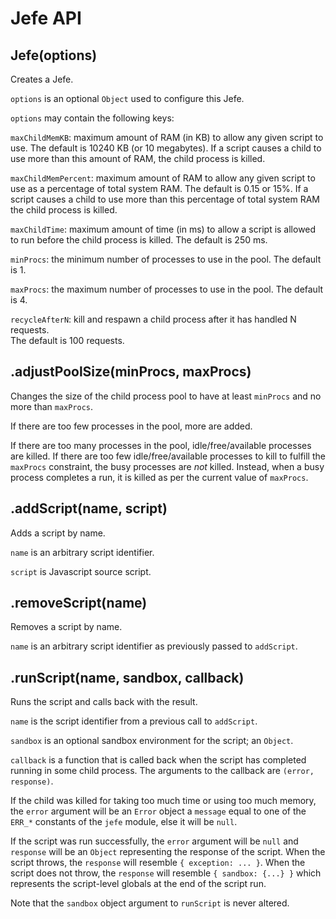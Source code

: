 # Jefe API

## Jefe(options)

Creates a Jefe.

`options` is an optional `Object` used to configure this Jefe.  

`options` may contain the following keys:

`maxChildMemKB`: maximum amount of RAM (in KB) to allow any given script to
use.  The default is 10240 KB (or 10 megabytes).  If a script causes a child to
use more than this amount of RAM, the child process is killed.

`maxChildMemPercent`: maximum amount of RAM to allow any given script to use as
a percentage of total system RAM.  The default is 0.15 or 15%.  If a script
causes a child to use more than this percentage of total system RAM the child
process is killed.

`maxChildTime`: maximum amount of time (in ms) to allow a script is allowed to
run before the child process is killed. The default is 250 ms.

`minProcs`: the minimum number of processes to use in the pool.  The default is 1.

`maxProcs`: the maximum number of processes to use in the pool.  The default is 4.

`recycleAfterN`: kill and respawn a child process after it has handled N requests.  
The default is 100 requests.

## .adjustPoolSize(minProcs, maxProcs)

Changes the size of the child process pool to have at least `minProcs` and no
more than `maxProcs`.

If there are too few processes in the pool, more are added.

If there are too many processes in the pool, idle/free/available processes are
killed.  If there are too few idle/free/available processes to kill to fulfill
the `maxProcs` constraint, the busy processes are *not* killed.  Instead, when
a busy process completes a run, it is killed as per the current value of
`maxProcs`.

## .addScript(name, script)

Adds a script by name.

`name` is an arbitrary script identifier.

`script` is Javascript source script.

## .removeScript(name)

Removes a script by name.

`name` is an arbitrary script identifier as previously passed to `addScript`.

## .runScript(name, sandbox, callback)

Runs the script and calls back with the result.

`name` is the script identifier from a previous call to `addScript`.

`sandbox` is an optional sandbox environment for the script; an `Object`.

`callback` is a function that is called back when the script has completed
running in some child process.  The arguments to the callback are `(error,
response)`.  

If the child was killed for taking too much time or using too much memory, the
`error` argument will be an `Error` object a `message` equal to one of the
`ERR_*` constants of the `jefe` module, else it will be `null`.  

If the script was run successfully, the `error` argument will be `null` and
`response` will be an `Object` representing the response of the script.  When
the script throws, the `response` will resemble `{ exception: ... }`.  When
the script does not throw, the `response` will resemble `{ sandbox: {...} }`
which represents the script-level globals at the end of the script run.

Note that the `sandbox` object argument to `runScript` is never altered.
